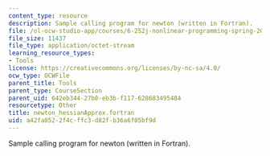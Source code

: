 ```yaml
---
content_type: resource
description: Sample calling program for newton (written in Fortran).
file: /ol-ocw-studio-app/courses/6-252j-nonlinear-programming-spring-2003/a42fa0522f4cffc3d82fb36a6f05bf9d_newton_hessianApprox.fortran
file_size: 11437
file_type: application/octet-stream
learning_resource_types:
- Tools
license: https://creativecommons.org/licenses/by-nc-sa/4.0/
ocw_type: OCWFile
parent_title: Tools
parent_type: CourseSection
parent_uid: 642eb344-27b0-eb3b-f117-628683495484
resourcetype: Other
title: newton_hessianApprox.fortran
uid: a42fa052-2f4c-ffc3-d82f-b36a6f05bf9d
---
```

Sample calling program for newton (written in Fortran).
